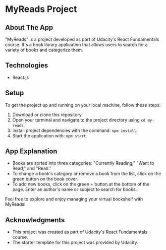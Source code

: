 # MyReads Project

## About The App
"MyReads" is a project developed as part of Udacity's React Fundamentals course. It's a book library application that allows users to search for a variety of books and categorize them.

## Technologies
- React.js

## Setup
To get the project up and running on your local machine, follow these steps:

1. Download or clone this repository.
2. Open your terminal and navigate to the project directory using `cd my-reads`.
3. Install project dependencies with the command: `npm install`.
4. Start the application with: `npm start`.

## App Explanation
- Books are sorted into three categories: "Currently Reading," "Want to Read," and "Read."
- To change a book's category or remove a book from the list, click on the green button on the book cover.
- To add new books, click on the green + button at the bottom of the page. Enter an author's name or subject to search for books.

Feel free to explore and enjoy managing your virtual bookshelf with MyReads!

## Acknowledgments
- This project was created as part of Udacity's React Fundamentals course.
- The starter template for this project was provided by Udacity.
